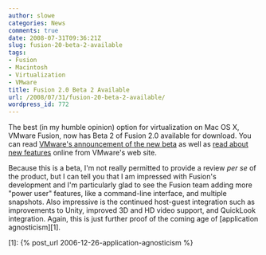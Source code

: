 ```yaml
---
author: slowe
categories: News
comments: true
date: 2008-07-31T09:36:21Z
slug: fusion-20-beta-2-available
tags:
- Fusion
- Macintosh
- Virtualization
- VMware
title: Fusion 2.0 Beta 2 Available
url: /2008/07/31/fusion-20-beta-2-available/
wordpress_id: 772
---
```


The best (in my humble opinion) option for virtualization on Mac OS X, VMware Fusion, now has Beta 2 of Fusion 2.0 available for download. You can read [VMware's announcement of the new beta](http://blogs.vmware.com/teamfusion/2008/07/safer-stronger.html) as well as [read about new features](http://www.vmware.com/communities/content/beta/fusion/fusion2_beta2.html) online from VMware's web site.

Because this is a beta, I'm not really permitted to provide a review _per se_ of the product, but I can tell you that I am impressed with Fusion's development and I'm particularly glad to see the Fusion team adding more "power user" features, like a command-line interface, and multiple snapshots. Also impressive is the continued host-guest integration such as improvements to Unity, improved 3D and HD video support, and QuickLook integration. Again, this is just further proof of the coming age of [application agnosticism][1].

[1]: {% post_url 2006-12-26-application-agnosticism %}
